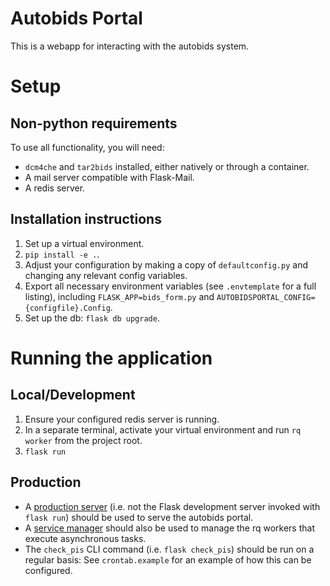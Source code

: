 # Autobids Portal

This is a webapp for interacting with the autobids system.

# Setup

## Non-python requirements

To use all functionality, you will need:

- `dcm4che` and `tar2bids` installed, either natively or through a container.
- A mail server compatible with Flask-Mail.
- A redis server.

## Installation instructions

1. Set up a virtual environment.
2. `pip install -e .`.
3. Adjust your configuration by making a copy of `defaultconfig.py` and changing any relevant config variables.
4. Export all necessary environment variables (see `.envtemplate` for a full listing), including `FLASK_APP=bids_form.py` and `AUTOBIDSPORTAL_CONFIG={configfile}.Config`.
5. Set up the db: `flask db upgrade`.

# Running the application

## Local/Development

1. Ensure your configured redis server is running.
2. In a separate terminal, activate your virtual environment and run `rq worker` from the project root.
3. `flask run`

## Production

- A [production server](https://flask.palletsprojects.com/en/2.0.x/deploying/) (i.e. not the Flask development server invoked with `flask run`) should be used to serve the autobids portal.
- A [service manager](https://python-rq.org/patterns/) should also be used to manage the rq workers that execute asynchronous tasks.
- The `check_pis` CLI command (i.e. `flask check_pis`) should be run on a regular basis: See `crontab.example` for an example of how this can be configured.
